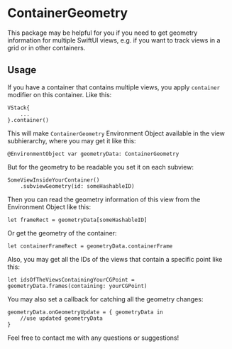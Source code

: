 # ContainerGeometry

This package may be helpful for you if you need to get geometry information for multiple SwiftUI views, e.g. if you want to track views in a grid or in other containers.

## Usage

If you have a container that contains multiple views, you apply `container` modifier on this container. Like this:

```
VStack{
    ...
}.container()
```
This will make `ContainerGeometry` Environment Object available in the view subhierarchy, where you may get it like this:
```
@EnvironmentObject var geometryData: ContainerGeometry
```
But for the geometry to be readable you set it on each subview:
```
SomeViewInsideYourContainer()
    .subviewGeometry(id: someHashableID)
```
Then you can read the geometry information of this view from the Environment Object like this:
```
let frameRect = geometryData[someHashableID]
```
Or get the geometry of the container:
```
let containerFrameRect = geometryData.containerFrame
```
Also, you may get all the IDs of the views that contain a specific point like this:
```
let idsOfTheViewsContainingYourCGPoint = geometryData.frames(containing: yourCGPoint)
```
You may also set a callback for catching all the geometry changes:
```
geometryData.onGeometryUpdate = { geometryData in
    //use updated geometryData
}
```
Feel free to contact me with any questions or suggestions!
